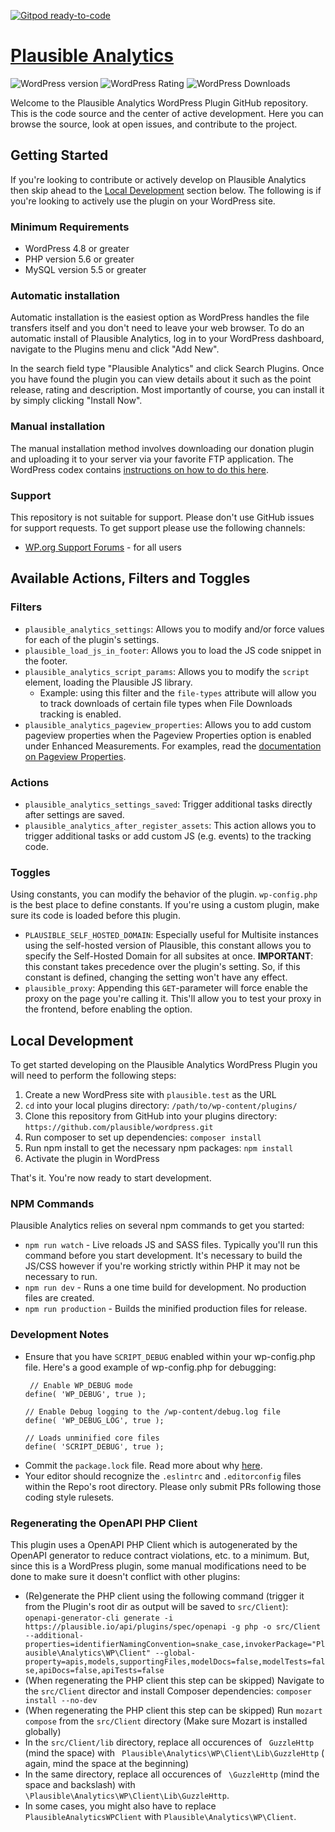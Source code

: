 [![Gitpod ready-to-code](https://img.shields.io/badge/Gitpod-ready--to--code-blue?logo=gitpod)](https://gitpod.io/#https://github.com/plausible/wordpress)

# [Plausible Analytics](https://plausible.io "Plausible Analytics") #

![WordPress version](https://img.shields.io/wordpress/plugin/v/plausible-analytics.svg) ![WordPress Rating](https://img.shields.io/wordpress/plugin/r/plausible-analytics.svg) ![WordPress Downloads](https://img.shields.io/wordpress/plugin/dt/plausible-analytics.svg)

Welcome to the Plausible Analytics WordPress Plugin GitHub repository. This is the code source and the center of active development. Here you can
browse the source, look at open issues, and contribute to the project.

## Getting Started

If you're looking to contribute or actively develop on Plausible Analytics then skip ahead to
the [Local Development](https://github.com/plausible/wordpress/#local-development) section below. The following is if you're looking to actively use
the plugin on your WordPress site.

### Minimum Requirements

* WordPress 4.8 or greater
* PHP version 5.6 or greater
* MySQL version 5.5 or greater

### Automatic installation

Automatic installation is the easiest option as WordPress handles the file transfers itself and you don't need to leave your web browser. To do an
automatic install of Plausible Analytics, log in to your WordPress dashboard, navigate to the Plugins menu and click "Add New".

In the search field type "Plausible Analytics" and click Search Plugins. Once you have found the plugin you can view details about it such as the
point release, rating and description. Most importantly of course, you can install it by simply clicking "Install Now".

### Manual installation

The manual installation method involves downloading our donation plugin and uploading it to your server via your favorite FTP application. The
WordPress codex contains [instructions on how to do this here](https://codex.wordpress.org/Managing_Plugins#Manual_Plugin_Installation).

### Support

This repository is not suitable for support. Please don't use GitHub issues for support requests. To get support please use the following channels:

* [WP.org Support Forums](https://wordpress.org/support/plugin/plausible-analytics) - for all users

## Available Actions, Filters and Toggles

### Filters

- `plausible_analytics_settings`: Allows you to modify and/or force values for each of the plugin's settings.
- `plausible_load_js_in_footer`: Allows you to load the JS code snippet in the footer.
- `plausible_analytics_script_params`: Allows you to modify the `script` element, loading the Plausible JS library.
  - Example: using this filter and the `file-types` attribute will allow you to track downloads of certain file types when File Downloads tracking is
    enabled.
- `plausible_analytics_pageview_properties`: Allows you to add custom pageview properties when the Pageview Properties option is enabled under
  Enhanced Measurements. For examples, read the [documentation on Pageview Properties](https://plausible.io/docs/custom-props/for-pageviews).

### Actions

- `plausible_analytics_settings_saved`: Trigger additional tasks directly after settings are saved.
- `plausible_analytics_after_register_assets`: This action allows you to trigger additional tasks or add custom JS (e.g. events) to the tracking code.

### Toggles

Using constants, you can modify the behavior of the plugin. `wp-config.php` is the best place to define constants. If you're using a custom plugin,
make sure its code is loaded before this plugin.

- `PLAUSIBLE_SELF_HOSTED_DOMAIN`: Especially useful for Multisite instances using the self-hosted version of Plausible, this constant allows you to
  specify the Self-Hosted Domain for all subsites at once. **IMPORTANT**: this constant takes precedence over the plugin's setting. So, if this
  constant is defined, changing the setting won't have any effect.
- `plausible_proxy`: Appending this `GET`-parameter will force enable the proxy on the page you\'re calling it. This'll allow you to test your proxy
  in the frontend, before enabling the option.

## Local Development

To get started developing on the Plausible Analytics WordPress Plugin you will need to perform the following steps:

1. Create a new WordPress site with `plausible.test` as the URL
2. `cd` into your local plugins directory: `/path/to/wp-content/plugins/`
3. Clone this repository from GitHub into your plugins directory: `https://github.com/plausible/wordpress.git`
4. Run composer to set up dependencies: `composer install`
5. Run npm install to get the necessary npm packages: `npm install`
6. Activate the plugin in WordPress

That's it. You're now ready to start development.

### NPM Commands

Plausible Analytics relies on several npm commands to get you started:

* `npm run watch` - Live reloads JS and SASS files. Typically you'll run this command before you start development. It's necessary to build the JS/CSS
  however if you're working strictly within PHP it may not be necessary to run.
* `npm run dev` - Runs a one time build for development. No production files are created.
* `npm run production` - Builds the minified production files for release.

### Development Notes

* Ensure that you have `SCRIPT_DEBUG` enabled within your wp-config.php file. Here's a good example of wp-config.php for debugging:
    ```
     // Enable WP_DEBUG mode
    define( 'WP_DEBUG', true );
    
    // Enable Debug logging to the /wp-content/debug.log file
    define( 'WP_DEBUG_LOG', true );
   
    // Loads unminified core files
    define( 'SCRIPT_DEBUG', true );
    ```
* Commit the `package.lock` file. Read more about why [here](https://docs.npmjs.com/files/package-lock.json).
* Your editor should recognize the `.eslintrc` and `.editorconfig` files within the Repo's root directory. Please only submit PRs following those
  coding style rulesets.

### Regenerating the OpenAPI PHP Client

This plugin uses a OpenAPI PHP Client which is autogenerated by the OpenAPI generator to reduce contract violations, etc. to a minimum. But, since
this is a WordPress plugin, some manual modifications need to be done to make sure it doesn't conflict with other plugins:

- (Re)generate the PHP client using the following command (trigger it from the Plugin's root dir as output will be saved to `src/Client`):
  `openapi-generator-cli generate -i https://plausible.io/api/plugins/spec/openapi -g php -o src/Client --additional-properties=identifierNamingConvention=snake_case,invokerPackage="Plausible\Analytics\WP\Client" --global-property=apis,models,supportingFiles,modelDocs=false,modelTests=false,apiDocs=false,apiTests=false`
- (When regenerating the PHP client this step can be skipped) Navigate to the `src/Client` director and install Composer
  dependencies: `composer install --no-dev`
- (When regenerating the PHP client this step can be skipped) Run `mozart compose` from the `src/Client` directory (Make sure Mozart is installed
  globally)
- In the `src/Client/lib` directory, replace all occurences of ` GuzzleHttp` (mind the space) with ` Plausible\Analytics\WP\Client\Lib\GuzzleHttp` (
  again, mind the space at the beginning)
- In the same directory, replace all occurences of ` \GuzzleHttp` (mind the space and backslash)
  with ` \Plausible\Analytics\WP\Client\Lib\GuzzleHttp`.
- In some cases, you might also have to replace `PlausibleAnalyticsWPClient` with `Plausible\Analytics\WP\Client`.
